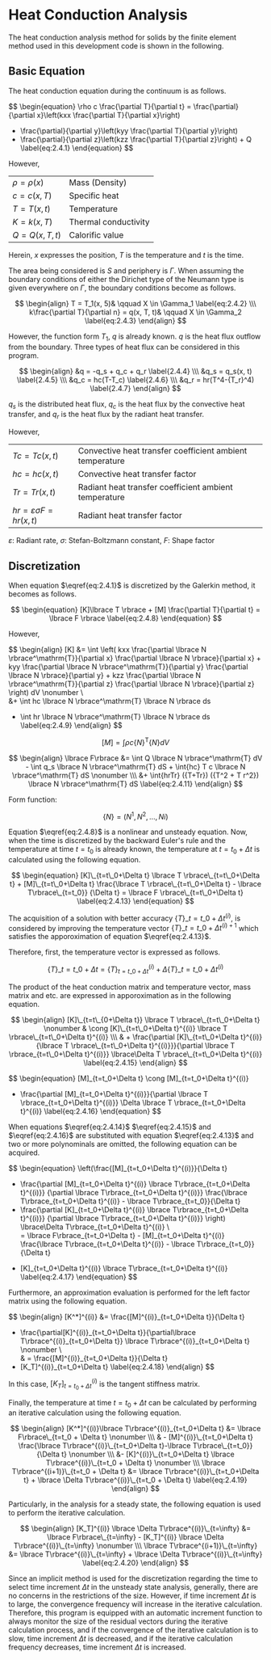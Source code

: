 <script type="text/x-mathjax-config">
MathJax.Hub.Config({
  tex2jax: {
    inlineMath: [['$','$'], ['\\(','\\)']],
    processEscapes: true
  },
  TeX: {
    equationNumbers: {
      autoNumber: "AMS"
    }
  },
  CommonHTML: { matchFontHeight: true },
  displayAlign: "center"
});
</script>
<script src='https://cdnjs.cloudflare.com/ajax/libs/mathjax/2.7.5/MathJax.js?config=TeX-MML-AM_CHTML' async></script>

# Heat Conduction Analysis

The heat conduction analysis method for solids by the finite element method used in this development code is shown in the following.

## Basic Equation

The heat conduction equation during the continuum is as follows.

$$
\begin{equation}
  \rho c \frac{\partial T}{\partial t} =
  \frac{\partial}{\partial x}\left(kxx \frac{\partial T}{\partial x}\right)
+ \frac{\partial}{\partial y}\left(kyy \frac{\partial T}{\partial y}\right)
+ \frac{\partial}{\partial z}\left(kzz \frac{\partial T}{\partial z}\right) + Q
\label{eq:2.4.1}
\end{equation}
$$

However,

|                  |                      |
|------------------|----------------------|
| $\rho = \rho(x)$ | Mass (Density)       |
| $c = c(x, T)$    | Specific heat        |
| $T=T(x, t)$      | Temperature          |
| $K=k(x, T)$      | Thermal conductivity |
| $Q=Q(x, T, t)$   | Calorific value      |

Herein, $x$ expresses the position, $T$ is the temperature and $t$ is the time.

The area being considered is $S$ and periphery is $\Gamma$. When assuming the boundary conditions of either the Dirichet type of the Neumann type is given everywhere on $\Gamma$, the boundary conditions become as follows.

$$
\begin{align}
T = T_1(x, 5)& \qquad X \in \Gamma_1 \label{eq:2.4.2} \\\
k\frac{\partial T}{\partial n} = q(x, T, t)& \qquad X \in \Gamma_2 \label{eq:2.4.3}
\end{align}
$$

However, the function form $T_1$, $q$ is already known. $q$ is the heat flux outflow from the boundary. Three types of heat flux can be considered in this program.

$$
\begin{align}
&q   = -q_s + q_c + q_r \label{2.4.4} \\\
&q_s = q_s(x, t) \label{2.4.5} \\\
&q_c = hc(T-T_c) \label{2.4.6} \\\
&q_r = hr(T^4-{T_r}^4) \label{2.4.7}
\end{align}
$$

$q_s$ is the distributed heat flux, $q_c$ is the heat flux by the convective heat transfer, and $q_r$ is the heat flux by the radiant heat transfer.

However,

|                                  |                                                          |
|----------------------------------|----------------------------------------------------------|
| $Tc=Tc(x,t)$                     | Convective heat transfer coefficient ambient temperature |
| $hc=hc(x,t)$                     | Convective heat transfer factor                          |
| $Tr=Tr(x,t)$                     | Radiant heat transfer coefficient ambient temperature    |
| $hr=\varepsilon\sigma F=hr(x,t)$ | Radiant heat transfer factor                             |

$\varepsilon$: Radiant rate, $\sigma$: Stefan-Boltzmann constant, $F$: Shape factor

## Discretization

When equation $\eqref{eq:2.4.1}$ is discretized by the Galerkin method, it becomes as follows.

$$
\begin{equation}
[K]\lbrace T \rbrace + [M] \frac{\partial T}{\partial t} = \lbrace F \rbrace
\label{eq:2.4.8}
\end{equation}
$$

However,

$$
\begin{align}
[K] &= \int
\left(
kxx \frac{\partial \lbrace N \rbrace^\mathrm{T}}{\partial x}
    \frac{\partial \lbrace N \rbrace}{\partial x}
+
kyy \frac{\partial \lbrace N \rbrace^\mathrm{T}}{\partial y}
    \frac{\partial \lbrace N \rbrace}{\partial y}
+
kzz \frac{\partial \lbrace N \rbrace^\mathrm{T}}{\partial z}
    \frac{\partial \lbrace N \rbrace}{\partial z}
\right)
dV \nonumber \\\
&+ \int hc \lbrace N \rbrace^\mathrm{T} \lbrace N \rbrace ds
 + \int hr \lbrace N \rbrace^\mathrm{T} \lbrace N \rbrace ds
\label{eq:2.4.9}
\end{align}
$$

$$
\begin{equation}
[M] = \int \rho c \lbrace N \rbrace^\mathrm{T} \lbrace N \rbrace dV
\label{eq:2.4.10}
\end{equation}
$$

$$
\begin{align}
\lbrace F\rbrace &= \int Q \lbrace N \rbrace^\mathrm{T} dV - \int q_s \lbrace N \rbrace^\mathrm{T} dS + \int{hc} T c \lbrace N \rbrace^\mathrm{T} dS \nonumber \\\
&+ \int{hrTr} ({T+Tr}) ({T^2 + T r^2}) \lbrace N \rbrace^\mathrm{T} dS
\label{eq:2.4.11}
\end{align}
$$

Form function:

$$
\begin{equation}
\lbrace N \rbrace = (N^1, N^2, \ldots, Ni)
\label{eq:2.4.12}
\end{equation}
$$

Equation $\eqref{eq:2.4.8}$ is a nonlinear and unsteady equation. Now, when the time is discretized by the backward Euler's rule and the temperature at time $t = t_0$ is already known, the temperature at $t = t_0+\Delta t$ is calculated using the following equation.

$$
\begin{equation}
[K]\_{t=t\_0+\Delta t} \lbrace T \rbrace\_{t=t\_0+\Delta t} + [M]\_{t=t\_0+\Delta t}
\frac{\lbrace T \rbrace\_{t=t\_0+\Delta t} - \lbrace T\rbrace\_{t=t_0}} {\Delta t}
= \lbrace F \rbrace\_{t=t\_0+\Delta t}
\label{eq:2.4.13}
\end{equation}
$$

The acquisition of a solution with better accuracy $\lbrace T \rbrace\_{t=t\_0+\Delta t}^{(i)}$, is considered by improving the temperature vector $\lbrace T \rbrace\_{t=t\_0+\Delta t}^{(i)+1}$ which satisfies the apporoximation of equation $\eqref{eq:2.4.13}$.

Therefore, first, the temperature vector is expressed as follows.

$$
\begin{equation}
\lbrace T \rbrace\_{t=t\_0+\Delta t}=
\lbrace T \rbrace_{t=t\_0+\Delta t}^{(i)} + \Delta \lbrace T \rbrace\_{t=t\_0+\Delta t}^{(i)}
\label{eq:2.4.14}
\end{equation}
$$

The product of the heat conduction matrix and temperature vector, mass matrix and etc. are expressed in apporoximation as in the following equation.

$$
\begin{align}
[K]\_{t=t\_{0+\Delta t}} \lbrace T \rbrace\_{t=t\_0+\Delta t} \nonumber
& \cong [K]\_{t=t\_0+\Delta t}^{(i)} \lbrace T \rbrace\_{t=t\_0+\Delta t}^{(i)} \\\
& + \frac{\partial [K]\_{t=t\_0+\Delta t}^{(i)}{\lbrace T \rbrace\_{t=t\_0+\Delta t}^{(i)}}}{\partial \lbrace T \rbrace_{t=t\_0+\Delta t}^{(i)}}
\lbrace\Delta T \rbrace\_{t=t\_0+\Delta t}^{(i)}
\label{eq:2.4.15}
\end{align}
$$

$$
\begin{equation}
[M]\_{t=t\_0+\Delta t}
\cong [M]\_{t=t\_0+\Delta t}^{(i)}
+ \frac{\partial [M]\_{t=t\_0+\Delta t}^{(i)}}{\partial \lbrace T \rbrace\_{t=t\_0+\Delta t}^{(i)}}
\Delta \lbrace T \rbrace\_{t=t\_0+\Delta t}^{(i)}
\label{eq:2.4.16}
\end{equation}
$$

When equations $\eqref{eq:2.4.14}$ $\eqref{eq:2.4.15}$ and $\eqref{eq:2.4.16}$ are substituted with equation $\eqref{eq:2.4.13}$ and two or more polynominals are omitted, the following equation can be acquired.

$$
\begin{equation}
\left(\frac{[M]\_{t=t\_0+\Delta t}^{(i)}}{\Delta t}
+ \frac{\partial [M]\_{t=t_0+\Delta t}^{(i)} \lbrace T\rbrace\_{t=t\_0+\Delta t}^{(i)}}
{\partial \lbrace T\rbrace\_{t=t\_0+\Delta t}^{(i)}}
\frac{\lbrace T\rbrace\_{t=t\_0+\Delta t}^{(i)} - \lbrace T\rbrace\_{t=t_0}}{\Delta t}
+ \frac{\partial [K]\_{t=t\_0+\Delta t}^{(i)} \lbrace T\rbrace\_{t=t\_0+\Delta t}^{(i)}}
{\partial \lbrace T\rbrace\_{t=t\_0+\Delta t}^{(i)}} \right)
\lbrace\Delta T\rbrace\_{t=t\_0+\Delta t}^{(i)} \\\
= \lbrace F\rbrace\_{t=t_0+\Delta t} - [M]\_{t=t\_0+\Delta t}^{(i)}
\frac{\lbrace T\rbrace\_{t=t\_0+\Delta t}^{(i)} - \lbrace T\rbrace\_{t=t_0}}{\Delta t}
- [K]\_{t=t\_0+\Delta t}^{(i)} \lbrace T\rbrace_{t=t\_0+\Delta t}^{(i)}
\label{eq:2.4.17}
\end{equation}
$$

Furthermore, an approximation evaluation is performed for the left factor matrix using the following equation.

$$
\begin{align}
[K^*]^{(i)}
&= \frac{[M]^{(i)}\_{t=t\_0+\Delta t}}{\Delta t}
+ \frac{\partial[K]^{(i)}\_{t=t\_0+\Delta t}}{\partial\lbrace T\rbrace^{(i)}\_{t=t\_0+\Delta t}}
\lbrace T\rbrace^{(i)}\_{t=t\_0+\Delta t} \nonumber \\\
& =  \frac{[M]^{(i)}\_{t=t\_0+\Delta t}}{\Delta t}
+ [K_T]^{(i)}\_{t=t\_0+\Delta t}
\label{eq:2.4.18}
\end{align}
$$

In this case, $[K_T]^{(i)}_{t=t_0 + \Delta t}$ is the tangent stiffness matrix.

Finally, the temperature at time $t = t_0 + \Delta t$ can be calculated by performing an iterative calculation using the following equation.

$$
\begin{align}
[K^*]^{(i)}\lbrace T\rbrace^{(i)}_{t=t_0+\Delta t} 
  &= \lbrace F\rbrace\_{t=t_0 + \Delta t} \nonumber \\\
  & - [M]^{(i)}\_{t=t_0+\Delta t} \frac{\lbrace T\rbrace^{(i)}\_{t=t_0+\Delta t}-\lbrace T\rbrace\_{t=t_0}}{\Delta t} \nonumber \\\
  &- [K]^{(i)}\_{t=t_0+\Delta t} \lbrace T\rbrace^{(i)}\_{t=t_0 + \Delta t} \nonumber \\\
\lbrace T\rbrace^{(i+1)}\_{t=t_0 + \Delta t}  &= \lbrace T\rbrace^{(i)}\_{t=t_0+\Delta t} + \lbrace \Delta T\rbrace^{(i)}\_{t=t_0 + \Delta t}
\label{eq:2.4.19}
\end{align}
$$

Particularly, in the analysis for a steady state, the following equation is used to perform the iterative calculation.

$$
\begin{align}
[K_T]^{(i)} \lbrace \Delta T\rbrace^{(i)}\_{t=\infty} &= \lbrace F\rbrace\_{t=\infty} - [K_T]^{(i)} \lbrace \Delta T\rbrace^{(i)}\_{t=\infty} \nonumber \\\
\lbrace T\rbrace^{(i+1)}\_{t=\infty} &= \lbrace T\rbrace^{(i)}\_{t=\infty} + \lbrace \Delta T\rbrace^{(i)}\_{t=\infty}
\label{eq:2.4.20}
\end{align}
$$

Since an implicit method is used for the discretization regarding the time to select time increment $\Delta t$ in the unsteady state analysis, generally, there are no concerns in the restrictions of the size. However, if time increment $\Delta t$ is to large, the convergence frequency will increase in the iterative calculation. Therefore, this program is equipped with an automatic increment function to always monitor the size of the residual vectors during the iterative calculation process, and if the convergence of the iterative calculation is to slow, time increment $\Delta t$ is decreased, and if the iterative calculation frequency decreases, time increment $\Delta t$ is increased.

